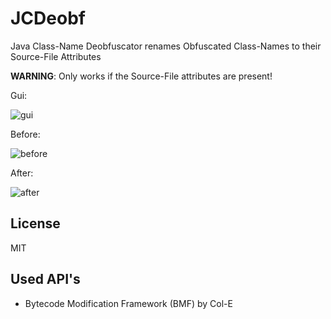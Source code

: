 # JCDeobf
Java Class-Name Deobfuscator renames Obfuscated Class-Names to their Source-File Attributes

**WARNING**: Only works if the Source-File attributes are present!

Gui:

![gui](https://user-images.githubusercontent.com/35258687/46575742-7d1e3880-c9bb-11e8-8ebe-899a376c18a9.jpg)

Before:

![before](https://user-images.githubusercontent.com/35258687/46575744-92936280-c9bb-11e8-83ab-14cfc41edbae.jpg)

After:

![after](https://user-images.githubusercontent.com/35258687/46575743-84454680-c9bb-11e8-9cc1-9378329642d5.jpg)

## License
MIT

## Used API's
 - Bytecode Modification Framework (BMF) by Col-E
